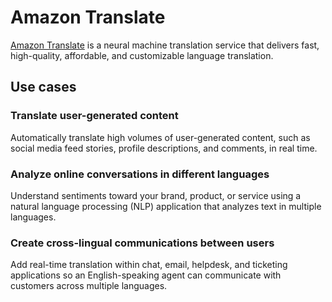 # Amazon Translate

[Amazon Translate](https://aws.amazon.com/translate/) is a neural machine translation service that delivers fast, high-quality, affordable, and customizable language translation.

## Use cases
### Translate user-generated content
Automatically translate high volumes of user-generated content, such as social media feed stories, profile descriptions, and comments, in real time.

### Analyze online conversations in different languages
Understand sentiments toward your brand, product, or service using a natural language processing (NLP) application that analyzes text in multiple languages.

### Create cross-lingual communications between users
Add real-time translation within chat, email, helpdesk, and ticketing applications so an English-speaking agent can communicate with customers across multiple languages.